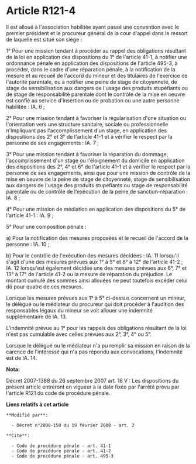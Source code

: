 # Article R121-4

Il est alloué à l'association habilitée ayant passé une convention avec le premier président et le procureur général de la
cour d'appel dans le ressort de laquelle est situé son siège : 

1° Pour une mission tendant à procéder au rappel des obligations résultant de la loi en application des dispositions du 1° de
l'article 41-1, à notifier une ordonnance pénale en application des dispositions de l'article 495-3, à procéder, dans le
cadre d'une réparation pénale, à la notification de la mesure et au recueil de l'accord du mineur et des titulaires de
l'exercice de l'autorité parentale, ou à notifier une peine de stage de citoyenneté, de stage de sensibilisation aux dangers
de l'usage des produits stupéfiants ou de stage de responsabilité parentale dont le contrôle de la mise en oeuvre est confié
au service d'insertion ou de probation ou une autre personne habilitée : IA. 6 ; 

2° Pour une mission tendant à favoriser la régularisation d'une situation ou l'orientation vers une structure sanitaire,
sociale ou professionnelle n'impliquant pas l'accomplissement d'un stage, en application des dispositions des 2° et 3° de
l'article 41-1 et à vérifier le respect par la personne de ses engagements : IA. 7 ; 

3° Pour une mission tendant à favoriser la réparation du dommage, l'accomplissement d'un stage ou l'éloignement du domicile
en application des dispositions des 2°, 4° et 6° de l'article 41-1 et à vérifier le respect par la personne de ses
engagements, ainsi que pour une mission de contrôle de la mise en oeuvre de la peine de stage de citoyenneté, stage de
sensibilisation aux dangers de l'usage des produits stupéfiants ou stage de responsabilité parentale ou de contrôle de
l'exécution de la peine de sanction-réparation : IA. 8 ; 

4° Pour une mission de médiation en application des dispositions du 5° de l'article 41-1 : IA. 9 ; 

5° Pour une composition pénale : 

a) Pour la notification des mesures proposées et le recueil de l'accord de la personne : IA. 10 ; 

b) Pour le contrôle de l'exécution des mesures décidées : IA. 11 lorsqu'il s'agit d'une des mesures prévues aux 1° à 5° et 8°
à 12° de l'article 41-2 ; IA. 12 lorsqu'est également décidée une des mesures prévues aux 6°, 7° et 13° à 17° de l'article
41-2 ou la mesure de réparation du préjudice. Le montant cumulé des sommes ainsi allouées ne peut toutefois excéder celui dû
pour quatre de ces mesures. 

Lorsque les mesures prévues aux 1° à 5° ci-dessus concernent un mineur, le délégué ou le médiateur du procureur qui doit
procéder à l'audition des responsables légaux du mineur se voit allouer une indemnité supplémentaire de IA. 13. 

L'indemnité prévue au 1° pour les rappels des obligations résultant de la loi n'est pas cumulable avec celles prévues aux 2°,
3°, 4° ou 5°. 

Lorsque le délégué ou le médiateur n'a pu remplir sa mission en raison de la carence de l'intéressé qui n'a pas répondu aux
convocations, l'indemnité est de IA. 14.

**Nota:**

Décret 2007-1388 du 26 septembre 2007 art. 16 V : Les dispositions du présent article entreront en vigueur à la date fixée
par l'arrêté prévu par l'article R121 du code de procédure pénale.

**Liens relatifs à cet article**

	**Modifié par**:

	  - Décret n°2008-150 du 19 février 2008 - art. 2

	**Cite**:

	  - Code de procédure pénale - art. 41-1
	  - Code de procédure pénale - art. 41-2
	  - Code de procédure pénale - art. 495-3
